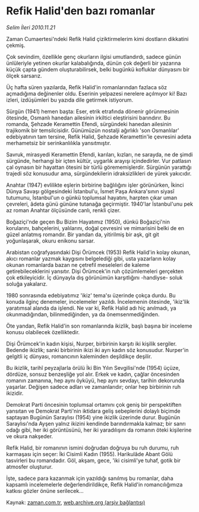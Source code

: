 # Refik Halid'den bazı romanlar

*Selim İleri 2010.11.21*

<td class="news-spot">
<p>Zaman Cumaertesi'ndeki Refik Halid çiziktirmelerim kimi dost­ların dikkatini çekmiş.</p>
<p><p>Çok sevindim, özellikle genç okurların il­gisi umutlandırdı, sadece günün ünlüleriyle yetinen okurlar kala­balığında, dünün çok değerli bir yazarına küçük çapta gündem oluşturabilirsek, belki bugünkü kofluklar dünyasını bir ölçek sarsarız.
<p>Üç hafta süren yazılarda, Refik Halid'in romanlarından fazla­ca söz açmadığıma değinenler oldu. Eserinin yelpazesi nerelere açılmıyor ki! Bazı izleri, izdüşümleri bu yazıda dile getirmek is­tiyorum.
<p>Sürgün (1941) hemen başta: Eser, etrik etrafında dönenir gö­rünmesinin ötesinde, Osmanlı hanedan ailesinin irkiltici eleştiri­sini barındırır. Bu romanda, Şehzade Keramettin Efendi, sürgündeki hanedan ailesinin trajikomik bir temsilcisidir. Günümüzün nostalji ağırlıklı 'son Osmanlılar' edebiyatının tam tersine, Refik Halid, Şehzade Keramettin'le çevresini adeta merhametsiz bir serinkanlı­lıkla yansıtmıştır.
<p>Savruk, mirasyedi Keramettin Efendi, karıları, kızları, ne sa­rayda, ne de şimdi sürgünde, herhangi bir içten kültür, uygarlık arayışı içindedirler. Vur patlasın çal oynasın bir hayattan ötesini bir türlü görememişlerdir. Sürgünün yarattığı trajedi söz konusu­dur ama, sürgündekilerin idraksizlikleri de yürek yakıcıdır.
<p>Anahtar (1947) evlilikte eşlerin birbirine bağlılığını işler görünürken, İkinci Dünya Savaşı gölgesindeki İstanbul'u, İsmet Paşa Ankara'sının siyasî tutumunu, İstanbul'un o günkü toplumsal haya­tını, harpten çıkar uman çevreleri, âdeta günü gününe tutanağa ge­çirmiştir. 1940'lar İstanbul'unu pek az roman Anahtar ölçüsünde canlı, renkli çizer.
<p>Boğaziçi'nde geçen Bu Bizim Hayatımız (1950), dünkü Boğaziçi'nin korularını, bahçelerini, yalılarını, doğal çevresini ve mimarisini belki de en güzel anlatmış romandır. Bir yandan da, yitirilmiş bir aşk, git git yoğunlaşarak, okuru enikonu sarsar.
<p>Arabistan coğrafyasındaki Dişi Örümcek (1953) Refik Halid'in kolay okunan, akıcı romanlar yazmak kaygısını belgelediği gibi, us­ta yazarların kolay okunan romanlarda bazan ne çetrefil meseleleri de kaleme getirebileceklerini yansıtır. Dişi Örümcek'in ruh çözüm­lemeleri gerçekten çok etkileyicidir. İç dünyayla dış görünümün karşıtlığını -handiyse- soluk soluğa yakalarız.
<p>1980 sonrasında edebiyatımız 'ikiz' tema'sı üzerinde çokça durdu. Bu konuda ilginç denemeler, incelemeler yazıldı. İncelemenin ötesinde, 'ikiz'lik yaratımsal alanda da işlendi. Ne var ki, Refik Halid adı hiç anılmadı, ya okunmadığından, bilinmediğinden, ya da önemsenmediğinden.
<p>Öte yandan, Refik Halid'in son romanlarında ikizlik, başlı başına bir inceleme konusu olabilecek özelliktedir.
<p>Dişi Örümcek'in kadın kişisi, Nurper, birbirinin karşıtı iki kişilik sergiler. Bedende ikizlik; sanki birbirinin ikizi iki ayrı kadın söz konusudur. Nurper'in gelgitli iç dünyası, romancının kaleminden deşildikçe deşilir.
<p>Bu ikizlik, tarihî peyzajlarla örülü İki Bin Yılın Sevgilisi'nde (1954) üçüze, dördüze, sonsuz benzeşliğe yol alır. Erkek ve kadın, çağlar öncesinden romanın zamanına, hep aynı öyküyü, hep aynı sevdayı, tarihin dekorunda yaşarlar. Değişen sadece adları ve zamanlarıdır; onlar hep birbirinin ruh ikizidir.
<p>Demokrat Parti öncesinin toplumsal ortamını çok geniş bir perspektiften yansıtan ve Demokrat Parti'nin iktidara geliş sebep­lerini dolaylı biçimde saptayan Bugünün Saraylısı (1954) yine ikizlik üzerinde durur. Bugünün Saraylısı'nda Ayşen yalnız ikizi­ni kendinde barındırmakla kalmaz; bir sanrı odağı gibi, her iki görüntüsünü, her iki yaradılışını da romanın öteki kişilerine ve okura nakşeder.
<p>Refik Halid, bir romanının ismini doğrudan doğruya bu ruh durumu, ruh karmaşası için seçer: İki Cisimli Kadın (1955). Ha­rikulâde Abant Gölü tasvirleri bu romandadır. Göl, akşam, gece, 'iki cisimli'ye tuhaf, gotik bir atmosfer oluşturur.
<p>İşte, sadece para kazanmak için yazıldığı sanılmış bu roman­lar, daha kapsamlı incelemelerle değerlendirildikçe, Refik Hali­d'in romancılığımıza katkısı gözler önüne serilecek...</p>
<a href="http://web.archive.org/web/20101130162731/mailto:/">
</a></p></p></p></p></p></p></p></p></p></p></p></p></p></p></td>

Kaynak: [zaman.com.tr](http://zaman.com.tr/yazar.do?yazino=1055011), [web.archive.org (arşiv bağlantısı)](http://web.archive.org/web/20101130162731/http://zaman.com.tr/yazar.do?yazino=1055011)
